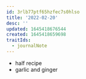 ```yaml
---
id: 3rlb77ptf65hzfec7s0hlso
title: '2022-02-20'
desc: ''
updated: 1645418676544
created: 1645418659698
traitIds:
  - journalNote
---
```


- half recipe
- garlic and ginger
